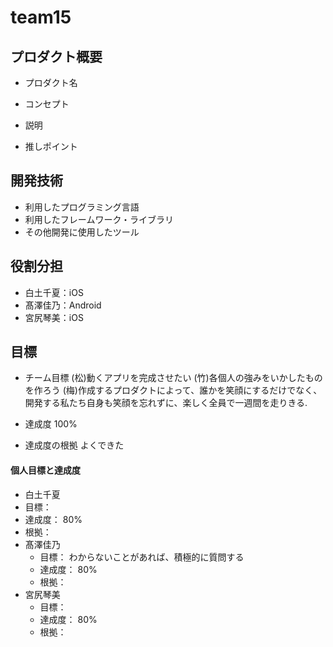 # team15

## プロダクト概要
- プロダクト名

- コンセプト

- 説明

- 推しポイント

## 開発技術
- 利用したプログラミング言語
- 利用したフレームワーク・ライブラリ
- その他開発に使用したツール

## 役割分担
- 白土千夏：iOS
- 髙澤佳乃：Android
- 宮尻琴美：iOS

## 目標
- チーム目標
(松)動くアプリを完成させたい
(竹)各個人の強みをいかしたものを作ろう
(梅)作成するプロダクトによって、誰かを笑顔にするだけでなく、開発する私たち自身も笑顔を忘れずに、楽しく全員で一週間を走りきる.


- 達成度
100%
- 達成度の根拠
よくできた

#### 個人目標と達成度  
-  白土千夏
  - 目標：  
  - 達成度： 80%  
  - 根拠：  
- 髙澤佳乃
  - 目標：  わからないことがあれば、積極的に質問する
  - 達成度： 80%  
  - 根拠： 
- 宮尻琴美
  - 目標：  
  - 達成度： 80%  
  - 根拠： 
